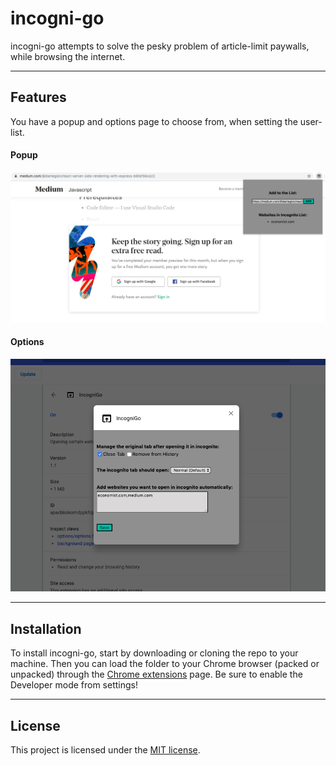# incogni-go

incogni-go attempts to solve the pesky problem of article-limit paywalls, while browsing the internet.

--------
## Features

You have a popup and options page to choose from, when setting the user-list.

#### Popup
![](assets/img/popup.png)

#### Options
![](assets/img/options.png)

--------
## Installation

To install incogni-go, start by downloading or cloning the repo to your machine. Then you can load the folder to your Chrome browser (packed or unpacked) through the [Chrome extensions](chrome://extensions/) page. Be sure to enable the Developer mode from settings!

--------
## License

This project is licensed under the [MIT license](../LICENSE).